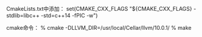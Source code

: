 CmakeLists.txt中添加：
set(CMAKE_CXX_FLAGS "${CMAKE_CXX_FLAGS} -stdlib=libc++ -std=c++14 -fPIC -w")

cmake命令：
% cmake -DLLVM_DIR=/usr/local/Cellar/llvm/10.0.1/
% make
